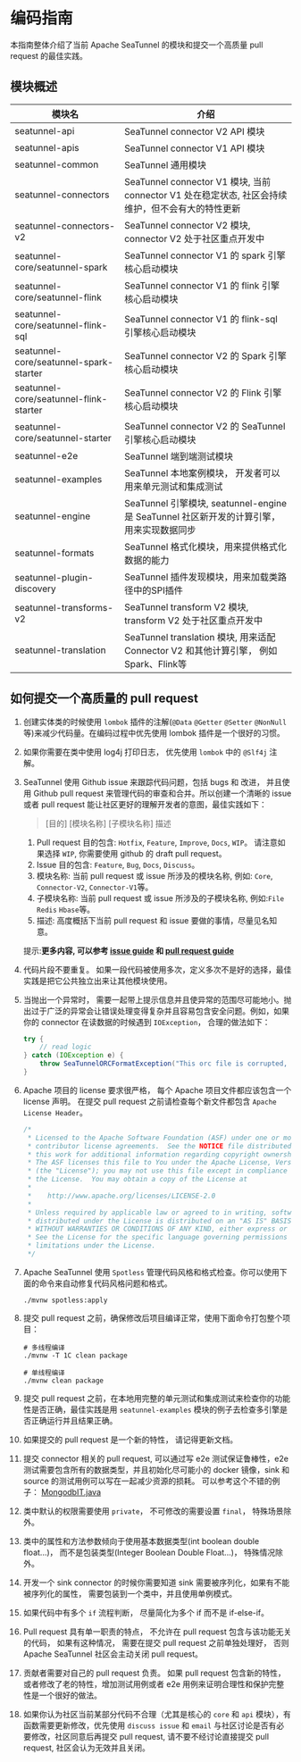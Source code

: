 # 编码指南

本指南整体介绍了当前 Apache SeaTunnel 的模块和提交一个高质量 pull request 的最佳实践。

## 模块概述

| 模块名                                    | 介绍                                                                                           |
|----------------------------------------|---------------------------------------------------------------------------------------------------|
| seatunnel-api                          | SeaTunnel connector V2 API 模块                                                                   |
| seatunnel-apis                         | SeaTunnel connector V1 API 模块                                                                   |
| seatunnel-common                       | SeaTunnel 通用模块                                                                                |
| seatunnel-connectors                   | SeaTunnel connector V1 模块, 当前 connector V1 处在稳定状态, 社区会持续维护，但不会有大的特性更新 |
| seatunnel-connectors-v2                | SeaTunnel connector V2 模块, connector V2 处于社区重点开发中                                      |
| seatunnel-core/seatunnel-spark         | SeaTunnel connector V1 的 spark 引擎核心启动模块                                                  |
| seatunnel-core/seatunnel-flink         | SeaTunnel connector V1 的 flink 引擎核心启动模块                                                  |
| seatunnel-core/seatunnel-flink-sql     | SeaTunnel connector V1 的 flink-sql 引擎核心启动模块                                              |
| seatunnel-core/seatunnel-spark-starter | SeaTunnel connector V2 的 Spark 引擎核心启动模块                                                  |
| seatunnel-core/seatunnel-flink-starter | SeaTunnel connector V2 的 Flink 引擎核心启动模块                                                  |
| seatunnel-core/seatunnel-starter       | SeaTunnel connector V2 的 SeaTunnel 引擎核心启动模块                                              |
| seatunnel-e2e                          | SeaTunnel 端到端测试模块                                                                          |
| seatunnel-examples                     | SeaTunnel 本地案例模块， 开发者可以用来单元测试和集成测试                                         |
| seatunnel-engine                       | SeaTunnel 引擎模块, seatunnel-engine 是 SeaTunnel 社区新开发的计算引擎，用来实现数据同步          |
| seatunnel-formats                      | SeaTunnel 格式化模块，用来提供格式化数据的能力                                                    |
| seatunnel-plugin-discovery             | SeaTunnel 插件发现模块，用来加载类路径中的SPI插件                                                 |
| seatunnel-transforms-v2                | SeaTunnel transform V2 模块, transform V2 处于社区重点开发中                                      |
| seatunnel-translation                  | SeaTunnel translation 模块, 用来适配Connector V2 和其他计算引擎， 例如Spark、Flink等              |

## 如何提交一个高质量的 pull request

1. 创建实体类的时候使用 `lombok` 插件的注解(`@Data` `@Getter` `@Setter` `@NonNull` 等)来减少代码量。在编码过程中优先使用 lombok 插件是一个很好的习惯。

2. 如果你需要在类中使用 log4j 打印日志， 优先使用 `lombok` 中的 `@Slf4j` 注解。

3. SeaTunnel 使用 Github issue 来跟踪代码问题，包括 bugs 和 改进， 并且使用 Github pull request 来管理代码的审查和合并。所以创建一个清晰的 issue 或者 pull request 能让社区更好的理解开发者的意图，最佳实践如下：

   > [目的] [模块名称] [子模块名称] 描述

   1. Pull request 目的包含: `Hotfix`, `Feature`, `Improve`, `Docs`, `WIP`。 请注意如果选择 `WIP`, 你需要使用 github 的 draft pull request。
   2. Issue 目的包含: `Feature`, `Bug`, `Docs`, `Discuss`。
   3. 模块名称: 当前 pull request 或 issue 所涉及的模块名称, 例如: `Core`, `Connector-V2`, `Connector-V1`等。
   4. 子模块名称: 当前 pull request 或 issue 所涉及的子模块名称, 例如:`File` `Redis` `Hbase`等。
   5. 描述: 高度概括下当前 pull request 和 issue 要做的事情，尽量见名知意。

   提示:**更多内容, 可以参考 [issue guide](https://seatunnel.apache.org/community/contribution_guide/contribute#issue) 和 [pull request guide](https://seatunnel.apache.org/community/contribution_guide/contribute#pull-request)**

4. 代码片段不要重复。 如果一段代码被使用多次，定义多次不是好的选择，最佳实践是把它公共独立出来让其他模块使用。

5. 当抛出一个异常时， 需要一起带上提示信息并且使异常的范围尽可能地小。抛出过于广泛的异常会让错误处理变得复杂并且容易包含安全问题。例如，如果你的 connector 在读数据的时候遇到 `IOException`， 合理的做法如下：

   ```java
   try {
       // read logic
   } catch (IOException e) {
       throw SeaTunnelORCFormatException("This orc file is corrupted, please check it", e);
   }
   ```

6. Apache 项目的 license 要求很严格， 每个 Apache 项目文件都应该包含一个 license 声明。 在提交 pull request 之前请检查每个新文件都包含 `Apache License Header`。

   ```java
   /*
    * Licensed to the Apache Software Foundation (ASF) under one or more
    * contributor license agreements.  See the NOTICE file distributed with
    * this work for additional information regarding copyright ownership.
    * The ASF licenses this file to You under the Apache License, Version 2.0
    * (the "License"); you may not use this file except in compliance with
    * the License.  You may obtain a copy of the License at
    *
    *    http://www.apache.org/licenses/LICENSE-2.0
    *
    * Unless required by applicable law or agreed to in writing, software
    * distributed under the License is distributed on an "AS IS" BASIS,
    * WITHOUT WARRANTIES OR CONDITIONS OF ANY KIND, either express or implied.
    * See the License for the specific language governing permissions and
    * limitations under the License.
    */
   ```

7. Apache SeaTunnel 使用 `Spotless` 管理代码风格和格式检查。你可以使用下面的命令来自动修复代码风格问题和格式。

   ```shell
   ./mvnw spotless:apply
   ```

8. 提交 pull request 之前，确保修改后项目编译正常，使用下面命令打包整个项目：

   ```shell
   # 多线程编译
   ./mvnw -T 1C clean package
   ```

   ```shell
   # 单线程编译
   ./mvnw clean package
   ```

9. 提交 pull request 之前，在本地用完整的单元测试和集成测试来检查你的功能性是否正确，最佳实践是用 `seatunnel-examples` 模块的例子去检查多引擎是否正确运行并且结果正确。

10. 如果提交的 pull request 是一个新的特性， 请记得更新文档。

12. 提交 connector 相关的 pull request, 可以通过写 e2e 测试保证鲁棒性，e2e 测试需要包含所有的数据类型，并且初始化尽可能小的 docker 镜像，sink 和 source 的测试用例可以写在一起减少资源的损耗。 可以参考这个不错的例子： [MongodbIT.java](https://github.com/apache/seatunnel/blob/dev/seatunnel-e2e/seatunnel-connector-v2-e2e/connector-mongodb-e2e/src/test/java/org/apache/seatunnel/e2e/connector/v2/mongodb/MongodbIT.java)

12. 类中默认的权限需要使用 `private`， 不可修改的需要设置 `final`， 特殊场景除外。

13. 类中的属性和方法参数倾向于使用基本数据类型(int boolean double float...)， 而不是包装类型(Integer Boolean Double Float...)， 特殊情况除外。

14. 开发一个 sink connector 的时候你需要知道 sink 需要被序列化，如果有不能被序列化的属性， 需要包装到一个类中，并且使用单例模式。

15. 如果代码中有多个 `if` 流程判断， 尽量简化为多个 if 而不是 if-else-if。

16. Pull request 具有单一职责的特点， 不允许在 pull request 包含与该功能无关的代码， 如果有这种情况， 需要在提交 pull request 之前单独处理好， 否则 Apache SeaTunnel 社区会主动关闭 pull request。

17. 贡献者需要对自己的 pull request 负责。 如果 pull request 包含新的特性， 或者修改了老的特性，增加测试用例或者 e2e 用例来证明合理性和保护完整性是一个很好的做法。

18. 如果你认为社区当前某部分代码不合理（尤其是核心的 `core` 和 `api` 模块），有函数需要更新修改，优先使用 `discuss issue` 和 `email` 与社区讨论是否有必要修改，社区同意后再提交 pull request, 请不要不经讨论直接提交 pull request, 社区会认为无效并且关闭。


